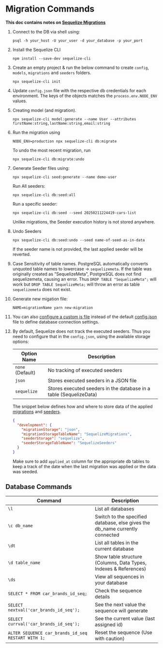 # Migration Commands

**This doc contains notes on [Sequelize Migrations](https://sequelize.org/docs/v6/other-topics/migrations/)**

1.  Connect to the DB via shell using:
    ```
    psql -h your_host -U your_user -d your_database -p your_port
    ```

2.  Install the Sequelize CLI
    ```
    npm install --save-dev sequelize-cli
    ```

3.  Create an empty project & run the below command to create `config`, `models`, `migrations` and `seeders` folders.
    ```
    npx sequelize-cli init
    ```

4.  Update `config.json` file with the respective db credentials for each environment. The keys of the objects matches the `process.env.NODE_ENV` values.

5.  Creating model (and migration).
    ```
    npx sequelize-cli model:generate --name User --attributes firstName:string,lastName:string,email:string
    ```

6.  Run the migration using
    ```
    NODE_ENV=production npx sequelize-cli db:migrate
    ```

    To undo the most recent migration, run
    ```
    npx sequelize-cli db:migrate:undo
    ```

7.  Generate Seeder files using:
    ```
    npx sequelize-cli seed:generate --name demo-user
    ```

    Run All seeders:
    ```
    npx sequelize-cli db:seed:all
    ```

    Run a specific seeder:
    ```
    npx sequelize-cli db:seed --seed 20250211224419-cars-list
    ```
    Unlike migrations, the Seeder execution history is not stored anywhere.

8.  Undo Seeders
    ```
    npx sequelize-cli db:seed:undo --seed name-of-seed-as-in-data
    ```
    If the seeder name is not provided, the last applied seeder will be reverted.

9.  Case Sensitivity of table names.
    PostgreSQL automatically converts unquoted table names to lowercase → `sequelizemeta`. If the table was originally created as "SequelizeMeta", PostgreSQL does not find sequelizemeta, causing an error. Thus `DROP TABLE "SequelizeMeta";` will work but `DROP TABLE SequelizeMeta;` will throw an error as table `sequelizemeta` does not exist.

10. Generate new migation file:
    ```
    NAME=migrationName yarn new-migration
    ```

11. You can also [configure a custom js file](https://sequelize.org/docs/v6/other-topics/migrations/#the-sequelizerc-file) instead of the default [config.json](./config/config_sample.json) file to define database connection settings.

12. By default, Sequelize does not track the executed seeders. Thus you need to configure that in the `config.json`, using the available
storage options:

    | Option Name | Description |
    |-|-|
    | `none` (Default) | No tracking of executed seeders |
    | `json` | Stores executed seeders in a JSON file |
    | `sequelize` | Stores executed seeders in the database in a table (SequelizeData) |

    The snippet below defines how and where to store data of the applied [migrations](https://sequelize.org/docs/v6/other-topics/migrations/#migration-storage) and [seeders](https://sequelize.org/docs/v6/other-topics/migrations/#migration-storage).

    ```json
    {
      "development": {
        "migrationStorage": "json",
        "migrationStorageTableName": "SequelizeMigrations",
        "seederStorage": "sequelize",
        "seederStorageTableName": "SequelizeSeeders"
      }
    }
    ```

    Make sure to add `applied_at` column for the appropriate db tables to keep a track of the date when the last migration was applied or the data was seeded.

## Database Commands

| Command |	Description |
|-|-|
| `\l` | List all databases |
| `\c db_name` | Switch to the specified database, else gives the db_name currently connected  |
| `\dt` |	List all tables in the current database |
| `\d table_name` |	Show table structure (Columns, Data Types, Indexes & References) |
| `\ds` | View all sequences in your database |
| `SELECT * FROM car_brands_id_seq;` | Check the sequence details |
| `SELECT nextval('car_brands_id_seq');` | See the next value the sequence will generate |
| `SELECT currval('car_brands_id_seq');` | See the current value (last assigned id) |
| `ALTER SEQUENCE car_brands_id_seq RESTART WITH 1;` | Reset the sequence (Use with caution) |

